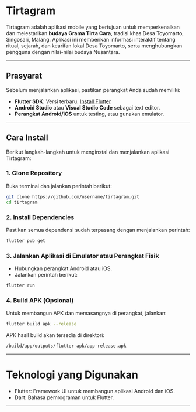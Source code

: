 # Tirtagram  
Tirtagram adalah aplikasi mobile yang bertujuan untuk memperkenalkan dan melestarikan **budaya Grama Tirta Cara**, tradisi khas Desa Toyomarto, Singosari, Malang. Aplikasi ini memberikan informasi interaktif tentang ritual, sejarah, dan kearifan lokal Desa Toyomarto, serta menghubungkan pengguna dengan nilai-nilai budaya Nusantara.

---

## Prasyarat
Sebelum menjalankan aplikasi, pastikan perangkat Anda sudah memiliki:  
- **Flutter SDK**: Versi terbaru. [Install Flutter](https://flutter.dev/docs/get-started/install)  
- **Android Studio** atau **Visual Studio Code** sebagai text editor.  
- **Perangkat Android/iOS** untuk testing, atau gunakan emulator.

---

## Cara Install
Berikut langkah-langkah untuk menginstal dan menjalankan aplikasi Tirtagram:

### 1. Clone Repository  
Buka terminal dan jalankan perintah berikut:  
```bash
git clone https://github.com/username/tirtagram.git
cd tirtagram
```

### 2. Install Dependencies
Pastikan semua dependensi sudah terpasang dengan menjalankan perintah:
```bash
flutter pub get
```

### 3. Jalankan Aplikasi di Emulator atau Perangkat Fisik
- Hubungkan perangkat Android atau iOS.
- Jalankan perintah berikut:
```bash
flutter run
```

### 4. Build APK (Opsional)
Untuk membangun APK dan memasangnya di perangkat, jalankan:
```bash
flutter build apk --release
```
APK hasil build akan tersedia di direktori:
```bash
/build/app/outputs/flutter-apk/app-release.apk
```

---
# Teknologi yang Digunakan
- Flutter: Framework UI untuk membangun aplikasi Android dan iOS.
- Dart: Bahasa pemrograman untuk Flutter.

---





